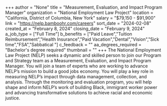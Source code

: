 +++
author = "None"
title = "Measurement, Evaluation, and Impact Program Manager"
organization = "National Employment Law Project"
location = "California, District of Columbia, New York"
salary = "$79,150 - $91,900"
link = "https://nelp.bamboohr.com/careers"
sort_date = "2024-02-08"
created_at = "February 8, 2024"
closing_date = "February 9, 2024"
a_job_type = ["Full Time"]
b_benefits = ["Paid Leave","Tuition Reimbursement","Health Insurance","Paid Vacation","Dental","Vision","Sick time","FSA","Sabbatical "]
c_feedback = ""
aa_degrees_required = "Bachelor's degree required"
thumbnail = ""
+++
The National Employment Law Project (NELP) seeks a dynamic and skilled person to join our Program and Strategy team as a Measurement, Evaluation, and Impact Program Manager. You will join a team of experts who are working to advance NELP’s mission to build a good jobs economy. You will play a key role in measuring NELP’s impact through data management, collection, and analysis. Through the monitoring and evaluation program, you will help shape and inform NELP’s work of building Black, immigrant worker power and advancing transformative solutions to achieve racial and economic justice.